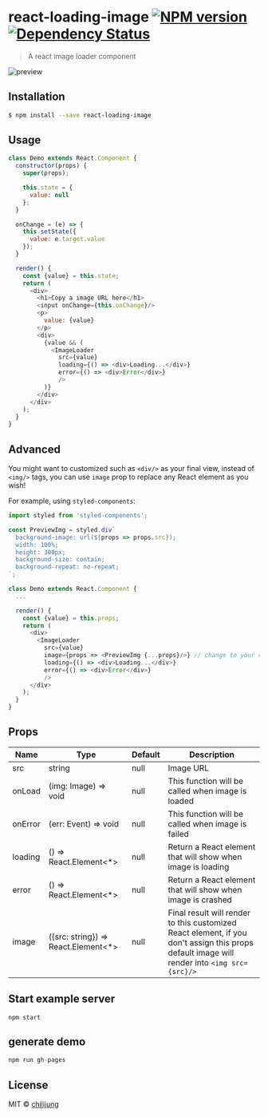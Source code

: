 # react-loading-image [![NPM version][npm-image]][npm-url]  [![Dependency Status][daviddm-image]][daviddm-url]
> A react image loader component

![preview](./docs/image-loader.gif)


## Installation

```sh
$ npm install --save react-loading-image
```

## Usage

```js
class Demo extends React.Component {
  constructor(props) {
    super(props);

    this.state = {
      value: null
    };
  }

  onChange = (e) => {
    this.setState({
      value: e.target.value
    });
  }

  render() {
    const {value} = this.state;
    return (
      <div>
        <h1>Copy a image URL here</h1>
        <input onChange={this.onChange}/>
        <p>
          value: {value}
        </p>
        <div>
          {value && (
            <ImageLoader
              src={value}
              loading={() => <div>Loading...</div>}
              error={() => <div>Error</div>}
              />
          )}
        </div>
      </div>
    );
  }
}
```

## Advanced

You might want to customized such as `<div/>` as your final view, instead of `<img/>` tags, you can use `image` prop to replace any React element as you wish!

For example, using `styled-components`:


```js
import styled from 'styled-components';

const PreviewImg = styled.div`
  background-image: url(${props => props.src});
  width: 100%;
  height: 300px;
  background-size: contain;
  background-repeat: no-repeat;
`;

class Demo extends React.Component {
  ...

  render() {
    const {value} = this.props;
    return (
      <div>
        <ImageLoader
          src={value}
          image={props => <PreviewImg {...props}/>} // change to your customized component
          loading={() => <div>Loading...</div>}
          error={() => <div>Error</div>}
          />
      </div>
    );
  }
}
```


## Props

| Name         | Type    | Default | Description |
| ------------ | ------- | ------- | ----------- |
| src | string | null | Image URL |
| onLoad | (img: Image) => void | null | This function will be called when image is loaded |
| onError | (err: Event) => void | null | This function will be called when image is failed |
| loading | () => React.Element<*> | null | Return a React element that will show when image is loading |
| error | () => React.Element<*> | null | Return a React element that will show when image is crashed |
| image | ({src: string}) => React.Element<*> | null | Final result will render to this customized React element, if you don't assign this props default image will render into `<img src={src}/>` |

## Start example server

```
npm start
```

## generate demo

```js
npm run gh-pages
```

## License

MIT © [chilijung](www.github.com/chilijung)


[npm-image]: https://badge.fury.io/js/react-loading-image.svg
[npm-url]: https://npmjs.org/package/react-loading-image
[travis-image]: https://travis-ci.org/Canner/react-loading-image.svg?branch=master
[travis-url]: https://travis-ci.org/Canner/react-loading-image
[daviddm-image]: https://david-dm.org/Canner/react-loading-image.svg?theme=shields.io
[daviddm-url]: https://david-dm.org/Canner/react-loading-image
